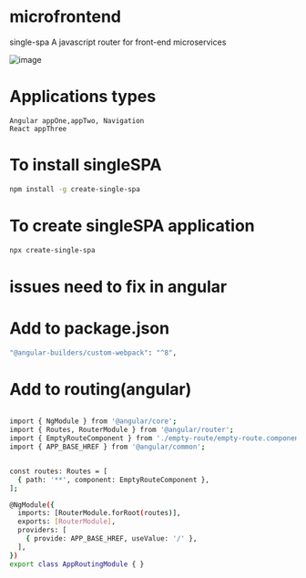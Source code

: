 # microfrontend

single-spa A javascript router for front-end microservices

![image](https://user-images.githubusercontent.com/12700182/116838712-0be3a800-abed-11eb-91a8-785465b7ddf0.png)

# Applications types
	Angular appOne,appTwo, Navigation
	React appThree

# To install singleSPA
```sh
npm install -g create-single-spa
```

# To create singleSPA application 
```sh
npx create-single-spa
```

# issues need to fix in angular

# Add to package.json
```sh
"@angular-builders/custom-webpack": "^8",
```

# Add to routing(angular)

```sh

import { NgModule } from '@angular/core';
import { Routes, RouterModule } from '@angular/router';
import { EmptyRouteComponent } from './empty-route/empty-route.component'
import { APP_BASE_HREF } from '@angular/common';


const routes: Routes = [
  { path: '**', component: EmptyRouteComponent },
];

@NgModule({
  imports: [RouterModule.forRoot(routes)],
  exports: [RouterModule],
  providers: [
    { provide: APP_BASE_HREF, useValue: '/' },
  ],
})
export class AppRoutingModule { }
```


